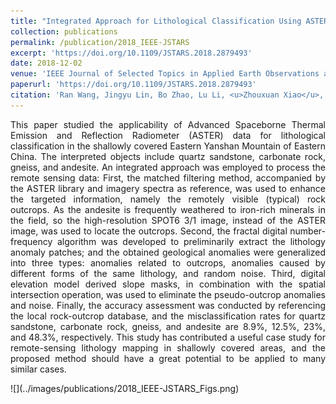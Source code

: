 ```yaml
---
title: "Integrated Approach for Lithological Classification Using ASTER Imagery in a Shallowly Covered Region—The Eastern Yanshan Mountain of China"
collection: publications
permalink: /publication/2018_IEEE-JSTARS
excerpt: 'https://doi.org/10.1109/JSTARS.2018.2879493'
date: 2018-12-02
venue: 'IEEE Journal of Selected Topics in Applied Earth Observations and Remote Sensing'
paperurl: 'https://doi.org/10.1109/JSTARS.2018.2879493'
citation: 'Ran Wang, Jingyu Lin, Bo Zhao, Lu Li, <u>Zhouxuan Xiao</u>, Jürgen Pilz. (2018). &quot;Integrated Approach for Lithological Classification Using ASTER Imagery in a Shallowly Covered Region—The Eastern Yanshan Mountain of China.&quot; <i>IEEE Journal of Selected Topics in Applied Earth Observations and Remote Sensing</i>. vol. 11, no. 12, pp. 4791-4807.'
---
```

<p style="text-align:justify; text-justify:inter-ideograph;">This paper studied the applicability of Advanced Spaceborne Thermal Emission and Reflection Radiometer (ASTER) data for lithological classification in the shallowly covered Eastern Yanshan Mountain of Eastern China. The interpreted objects include quartz sandstone, carbonate rock, gneiss, and andesite. An integrated approach was employed to process the remote sensing data: First, the matched filtering method, accompanied by the ASTER library and imagery spectra as reference, was used to enhance the targeted information, namely the remotely visible (typical) rock outcrops. As the andesite is frequently weathered to iron-rich minerals in the field, so the high-resolution SPOT6 3/1 image, instead of the ASTER image, was used to locate the outcrops. Second, the fractal digital number-frequency algorithm was developed to preliminarily extract the lithology anomaly patches; and the obtained geological anomalies were generalized into three types: anomalies related to outcrops, anomalies caused by different forms of the same lithology, and random noise. Third, digital elevation model derived slope masks, in combination with the spatial intersection operation, was used to eliminate the pseudo-outcrop anomalies and noise. Finally, the accuracy assessment was conducted by referencing the local rock-outcrop database, and the misclassification rates for quartz sandstone, carbonate rock, gneiss, and andesite are 8.9%, 12.5%, 23%, and 48.3%, respectively. This study has contributed a useful case study for remote-sensing lithology mapping in shallowly covered areas, and the proposed method should have a great potential to be applied to many similar cases.</p>
![](../images/publications/2018_IEEE-JSTARS_Figs.png)
